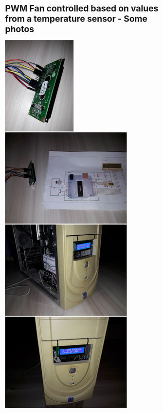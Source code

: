 # PWM Fan controlled based on values from a temperature sensor - Some photos

<img src="20180103_220006.jpg" height=300> <img src="20180103_221524.jpg" height=300>
<img src="20180103_223513.jpg" height=300> <img src="20180103_230315.jpg" height=300>
